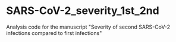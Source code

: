 # SARS-CoV-2_severity_1st_2nd
Analysis code for the manuscript "Severity of second SARS-CoV-2 infections compared to first infections"
